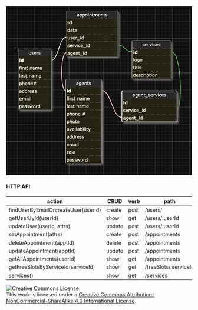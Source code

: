 

![Wireframe Schema SQL](Wireframe.png)


#### HTTP API

| action                             | CRUD   | verb | path                 |
| ----------------------------       | ------ | ---- | ---------------------|
| findUserByEmailOrcreateUser(userId)| create | post | /users/              |
| getUserById(userId)                | show   | get  | /users/:userId       |
| updateUser(userId, attrs)          | update | post | /users/:userId       |
| setAppointment(attrs)              | create | post | /appointments        |
| deleteAppointment(apptId)          | delete | post | /appointments        |
| updateAppointment(apptId)          | update | post | /appointments        |
| getAllAppointments(userId)         | show   | get  | /appointments        |
| getFreeSlotsByServiceId(serviceId) | show   | get  | /freeSlots/:serviceId|
| services()                         | show   | get  | /services            |



<!-- LICENSE -->

<a rel="license" href="http://creativecommons.org/licenses/by-nc-sa/4.0/"><img alt="Creative Commons License" style="border-width:0" src="https://i.creativecommons.org/l/by-nc-sa/4.0/80x15.png" /></a>
<br />This work is licensed under a <a rel="license" href="http://creativecommons.org/licenses/by-nc-sa/4.0/">Creative Commons Attribution-NonCommercial-ShareAlike 4.0 International License</a>.

[mit-license]: https://opensource.org/licenses/MIT
